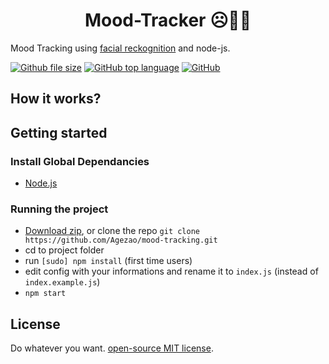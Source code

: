 <h1 align="center" style="border:none;">
Mood-Tracker ☹️🔬😀
</h1>

Mood Tracking using <a href="https://aws.amazon.com/rekognition/" target="_blank">facial reckognition</a> and node-js.

[![Github file size](https://img.shields.io/github/size/webcaetano/craft/build/phaser-craft.min.js.svg)](https://github.com/Agezao/mood-tracking)
[![GitHub top language](https://img.shields.io/github/languages/top/badges/shields.svg)](https://github.com/Agezao/mood-tracking)
[![GitHub](https://img.shields.io/github/license/mashape/apistatus.svg)](https://github.com/Agezao/mood-tracking)

## How it works?



## Getting started

### Install Global Dependancies
  * [Node.js](http://nodejs.org)

### Running the project
  * [Download zip](https://github.com/agezao/mood-tracking/archive/master.zip), or clone the repo `git clone https://github.com/Agezao/mood-tracking.git`
  * cd to project folder
  * run `[sudo] npm install` (first time users)
  * edit config with your informations and rename it to `index.js` (instead of `index.example.js`)
  * `npm start`


## License

Do whatever you want. [open-source MIT license](http://opensource.org/licenses/mit-license.php).
